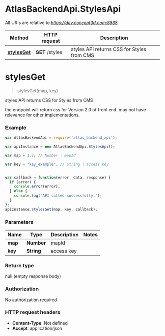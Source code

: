 # AtlasBackendApi.StylesApi

All URIs are relative to *https://dev.concept3d.com:8888*

Method | HTTP request | Description
------------- | ------------- | -------------
[**stylesGet**](StylesApi.md#stylesGet) | **GET** /styles | styles API returns CSS for Styles from CMS


<a name="stylesGet"></a>
# **stylesGet**
> stylesGet(map, key)

styles API returns CSS for Styles from CMS

the endpoint will return css for Version 2.0 of front end.  may not have relevance for other implementations.

### Example
```javascript
var AtlasBackendApi = require('atlas_backend_api');

var apiInstance = new AtlasBackendApi.StylesApi();

var map = 1.2; // Number | mapId

var key = "key_example"; // String | access key


var callback = function(error, data, response) {
  if (error) {
    console.error(error);
  } else {
    console.log('API called successfully.');
  }
};
apiInstance.stylesGet(map, key, callback);
```

### Parameters

Name | Type | Description  | Notes
------------- | ------------- | ------------- | -------------
 **map** | **Number**| mapId | 
 **key** | **String**| access key | 

### Return type

null (empty response body)

### Authorization

No authorization required

### HTTP request headers

 - **Content-Type**: Not defined
 - **Accept**: application/json

